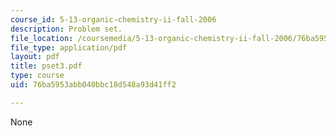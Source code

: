 ```yaml
---
course_id: 5-13-organic-chemistry-ii-fall-2006
description: Problem set.
file_location: /coursemedia/5-13-organic-chemistry-ii-fall-2006/76ba5953abb040bbc18d548a93d41ff2_pset3.pdf
file_type: application/pdf
layout: pdf
title: pset3.pdf
type: course
uid: 76ba5953abb040bbc18d548a93d41ff2

---
```

None